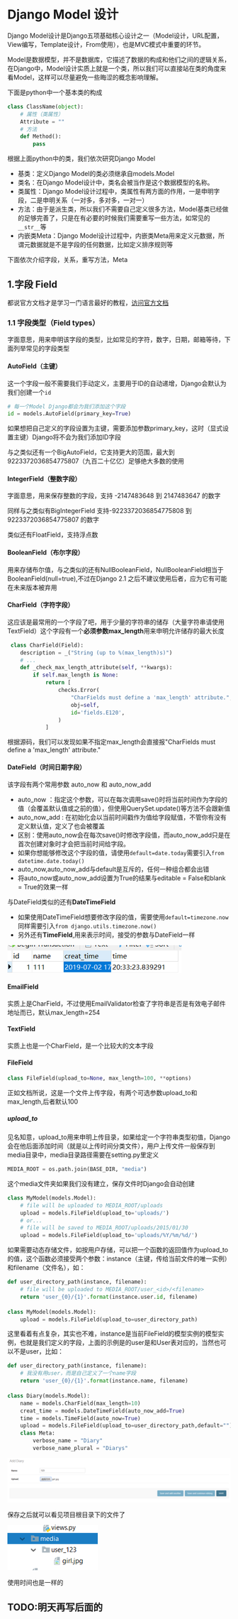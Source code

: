 # Django Model 设计

Django Model设计是Django五项基础核心设计之一（Model设计，URL配置，View编写，Template设计，From使用），也是MVC模式中重要的环节。

Model是数据模型，并不是数据库，它描述了数据的构成和他们之间的逻辑关系，在Django中，Model设计实质上就是一个类，所以我们可以直接站在类的角度来看Model，这样可以尽量避免一些晦涩的概念影响理解。

下面是python中一个基本类的构成

```python
class ClassName(object):
    # 属性（类属性）
    Attribute = ""
    # 方法
    def Method():
        pass
```

根据上面python中的类，我们依次研究Django Model

* 基类：定义Django Model的类必须继承自models.Model
* 类名：在Django Model设计中，类名会被当作是这个数据模型的名称。
* 类属性：Django Model设计过程中，类属性有两方面的作用，一是申明字段，二是申明关系（一对多，多对多，一对一）
* 方法：由于是派生类，所以我们不需要自己定义很多方法，Model基类已经做的足够完善了，只是在有必要的时候我们需要重写一些方法，如常见的`__str__`等
* 内嵌类Meta：Django Model设计过程中，内嵌类Meta用来定义元数据，所谓元数据就是不是字段的任何数据，比如定义排序规则等

下面依次介绍字段，关系，重写方法，Meta

## 1.字段 Field

都说官方文档才是学习一门语言最好的教程，[访问官方文档](https://docs.djangoproject.com/zh-hans/2.1/ref/models/fields/)

### 1.1 字段类型（Field types）

字面意思，用来申明该字段的类型，比如常见的字符，数字，日期，邮箱等待，下面列举常见的字段类型

#### AutoField（主键）

这一个字段一般不需要我们手动定义，主要用于ID的自动递增，Django会默认为我们创建一个`id`

```python
# 每一个Model Django都会为我们添加这个字段
id = models.AutoField(primary_key=True)
```

如果想把自己定义的字段设置为主键，需要添加参数primary_key，这时（显式设置主键）Django将不会为我们添加ID字段

与之类似还有一个BigAutoField，它支持更大的范围，最大到9223372036854775807（九百二十亿亿）足够绝大多数的使用

#### IntegerField（整数字段）

字面意思，用来保存整数的字段，支持 -2147483648 到 2147483647 的数字

同样与之类似有BigIntegerField 支持-9223372036854775808 到 9223372036854775807 的数字

类似还有FloatField，支持浮点数

#### BooleanField（布尔字段）

用来存储布尔值，与之类似的还有NullBooleanField，NullBooleanField相当于BooleanField(null=true),不过在Django 2.1 之后不建议使用后者，应为它有可能在未来版本被弃用

#### CharField（字符字段）

这应该是最常用的一个字段了吧，用于少量的字符串的储存（大量字符串请使用TextField）这个字段有一个**必须参数max_length**用来申明允许储存的最大长度

```python
 class CharField(Field):
    description = _("String (up to %(max_length)s)")
    # ...
    def _check_max_length_attribute(self, **kwargs):
        if self.max_length is None:
            return [
                checks.Error(
                    "CharFields must define a 'max_length' attribute.",
                    obj=self,
                    id='fields.E120',
                )
            ]
```

根据源码，我们可以发现如果不指定max_length会直接报"CharFields must define a 'max_length' attribute."

#### DateField（时间日期字段）

该字段有两个常用参数 auto_now 和 auto_now_add

* auto_now ：指定这个参数，可以在每次调用save()时将当前时间作为字段的值（会覆盖默认值或之前的值），但使用QuerySet.update()等方法不会跟新值
* auto_now_add : 在初始化会以当前时间戳作为值给字段赋值，不管你有没有定义默认值，定义了也会被覆盖
* 区别：使用auto_now会在每次save()时修改字段值，而auto_now_add只是在首次创建对象时才会把当前时间给字段。
* 如果你想能够修改这个字段的值，请使用`default=date.today`需要引入`from datetime.date.today()`
* auto_now,auto_now_add与default是互斥的，任何一种组合都会出错
* 将auto_now或auto_now_add设置为True的结果与editable = False和blank = True的效果一样

与DateField类似的还有**DateTimeField**

* 如果使用DateTimeField想要修改字段的值，需要使用`default=timezone.now` 同样需要引入`from django.utils.timezone.now()`
* 另外还有**TimeField**,用来表示时间，接受的参数与DateField一样

![django-model-1](../image/DjangoModel_01.png)

#### EmailField

实质上是CharField，不过使用EmailValidator检查了字符串是否是有效电子邮件地址而已，默认max_length=254

#### TextField

实质上也是一个CharField，是一个比较大的文本字段

#### FileField

```python
class FileField(upload_to=None, max_length=100, **options)
```

正如文档所说，这是一个文件上传字段，有两个可选参数upload_to和max_length,后者默认100

##### upload_to

见名知意，upload_to用来申明上传目录，如果给定一个字符串类型初值，Django会在他后面添加时间（就是以上传时间分类文件），用户上传文件一般保存到media目录中，media目录路径需要在setting.py里定义

```py
MEDIA_ROOT = os.path.join(BASE_DIR, "media")
```

这个media文件夹如果我们没有建立，保存文件时Django会自动创建

```python
class MyModel(models.Model):
    # file will be uploaded to MEDIA_ROOT/uploads
    upload = models.FileField(upload_to='uploads/')
    # or...
    # file will be saved to MEDIA_ROOT/uploads/2015/01/30
    upload = models.FileField(upload_to='uploads/%Y/%m/%d/')
```

如果需要动态存储文件，如按用户存储，可以把一个函数的返回值作为upload_to的值，这个函数必须接受两个参数：instance（主键，传给当前文件的唯一实例）和filename（文件名），如：

```python
def user_directory_path(instance, filename):
    # file will be uploaded to MEDIA_ROOT/user_<id>/<filename>
    return 'user_{0}/{1}'.format(instance.user.id, filename)

class MyModel(models.Model):
    upload = models.FileField(upload_to=user_directory_path)
```

这里看着有点复杂，其实也不难，instance是当前FileField的模型实例的模型实例，也就是我们定义的字段，上面的示例是的user是和User表对应的，当然也可以不是user，比如：

```python
def user_directory_path(instance, filename):
    # 我没有用user，而是自己定义了一个name字段
    return 'user_{0}/{1}'.format(instance.name, filename)

class Diary(models.Model):
    name = models.CharField(max_length=10)
    creat_time = models.DateTimeField(auto_now_add=True)
    time = models.TimeField(auto_now=True)
    upload = models.FileField(upload_to=user_directory_path,default="")
    class Meta:
        verbose_name = "Diary"
        verbose_name_plural = "Diarys"
```

![DjangoModel_02.png](../image/DjangoModel_02.png)

保存之后就可以看见项目根目录下的文件了

![DjangoModel_03.png](../image/DjangoModel_03.png)

使用时间也是一样的

## TODO:明天再写后面的
